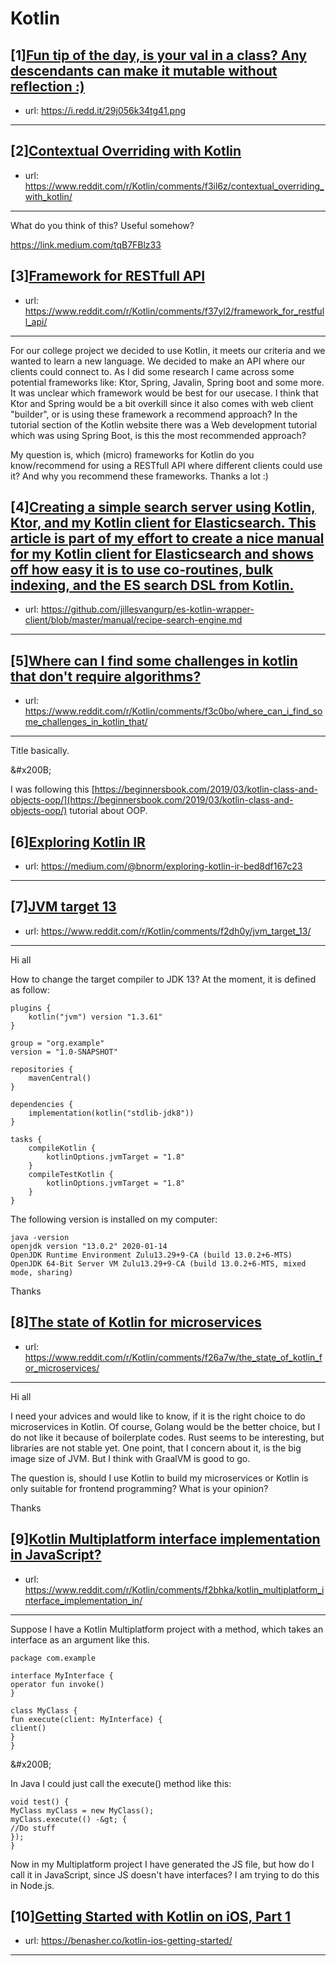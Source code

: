 # Kotlin
## [1][Fun tip of the day, is your val in a class? Any descendants can make it mutable without reflection :)](https://www.reddit.com/r/Kotlin/comments/f3lyfo/fun_tip_of_the_day_is_your_val_in_a_class_any/)
- url: https://i.redd.it/29j056k34tg41.png
---

## [2][Contextual Overriding with Kotlin](https://www.reddit.com/r/Kotlin/comments/f3il6z/contextual_overriding_with_kotlin/)
- url: https://www.reddit.com/r/Kotlin/comments/f3il6z/contextual_overriding_with_kotlin/
---
What do you think of this? Useful somehow?

https://link.medium.com/tqB7FBlz33
## [3][Framework for RESTfull API](https://www.reddit.com/r/Kotlin/comments/f37yl2/framework_for_restfull_api/)
- url: https://www.reddit.com/r/Kotlin/comments/f37yl2/framework_for_restfull_api/
---
For our college project we decided to use Kotlin, it meets our criteria and we wanted to learn a new language. We decided to make an API where our clients could connect to. As I did some research I came across some potential frameworks like: Ktor, Spring, Javalin, Spring boot and some more. It was unclear which framework would be best for our usecase. I think that Ktor and Spring would be a bit overkill since it also comes with web client "builder", or is using these framework a recommend approach? In the tutorial section of the Kotlin website there was a Web development tutorial which was using Spring Boot, is this the most recommended approach?  


My question is, which (micro) frameworks for Kotlin do you know/recommend for using a RESTfull API where different clients could use it? And why you recommend these frameworks. Thanks a lot :)
## [4][Creating a simple search server using Kotlin, Ktor, and my Kotlin client for Elasticsearch. This article is part of my effort to create a nice manual for my Kotlin client for Elasticsearch and shows off how easy it is to use co-routines, bulk indexing, and the ES search DSL from Kotlin.](https://www.reddit.com/r/Kotlin/comments/f3acxq/creating_a_simple_search_server_using_kotlin_ktor/)
- url: https://github.com/jillesvangurp/es-kotlin-wrapper-client/blob/master/manual/recipe-search-engine.md
---

## [5][Where can I find some challenges in kotlin that don't require algorithms?](https://www.reddit.com/r/Kotlin/comments/f3c0bo/where_can_i_find_some_challenges_in_kotlin_that/)
- url: https://www.reddit.com/r/Kotlin/comments/f3c0bo/where_can_i_find_some_challenges_in_kotlin_that/
---
Title basically. 

&amp;#x200B;

I was following this [https://beginnersbook.com/2019/03/kotlin-class-and-objects-oop/](https://beginnersbook.com/2019/03/kotlin-class-and-objects-oop/) tutorial about OOP.
## [6][Exploring Kotlin IR](https://www.reddit.com/r/Kotlin/comments/f29qrn/exploring_kotlin_ir/)
- url: https://medium.com/@bnorm/exploring-kotlin-ir-bed8df167c23
---

## [7][JVM target 13](https://www.reddit.com/r/Kotlin/comments/f2dh0y/jvm_target_13/)
- url: https://www.reddit.com/r/Kotlin/comments/f2dh0y/jvm_target_13/
---
Hi all

How to change the target compiler to JDK 13? At the moment, it is defined as follow:
```
plugins {
    kotlin("jvm") version "1.3.61"
}

group = "org.example"
version = "1.0-SNAPSHOT"

repositories {
    mavenCentral()
}

dependencies {
    implementation(kotlin("stdlib-jdk8"))
}

tasks {
    compileKotlin {
        kotlinOptions.jvmTarget = "1.8"
    }
    compileTestKotlin {
        kotlinOptions.jvmTarget = "1.8"
    }
}
``` 

The following version is installed on my computer:
```
java -version
openjdk version "13.0.2" 2020-01-14
OpenJDK Runtime Environment Zulu13.29+9-CA (build 13.0.2+6-MTS)
OpenJDK 64-Bit Server VM Zulu13.29+9-CA (build 13.0.2+6-MTS, mixed mode, sharing)
```

Thanks
## [8][The state of Kotlin for microservices](https://www.reddit.com/r/Kotlin/comments/f26a7w/the_state_of_kotlin_for_microservices/)
- url: https://www.reddit.com/r/Kotlin/comments/f26a7w/the_state_of_kotlin_for_microservices/
---
Hi all 

I need your advices and would like to know, if it is the right choice to do microservices in Kotlin.
Of course, Golang would be the better choice, but I do not like it because of boilerplate codes.
Rust seems to be interesting, but libraries are not stable yet.
One point, that I concern about it, is the big image size of JVM. But I think with GraalVM is good to go.

The question is, should I use Kotlin to build my microservices or Kotlin is only suitable for frontend programming? What is your opinion? 

Thanks
## [9][Kotlin Multiplatform interface implementation in JavaScript?](https://www.reddit.com/r/Kotlin/comments/f2bhka/kotlin_multiplatform_interface_implementation_in/)
- url: https://www.reddit.com/r/Kotlin/comments/f2bhka/kotlin_multiplatform_interface_implementation_in/
---
Suppose I have a Kotlin Multiplatform project with a method, which takes an interface as an argument like this.

`package com.example`  


`interface MyInterface {`  
 `operator fun invoke()`  
`}`  


`class MyClass {`  
 `fun execute(client: MyInterface) {`  
`client()`  
`}`  
`}`

&amp;#x200B;

In Java I could just call the execute() method like this:

`void test() {`  
`MyClass myClass = new MyClass();`  
`myClass.execute(() -&gt; {`  
`//Do stuff`  
`});`  
`}`

Now in my Multiplatform project I have generated the JS file, but how do I call it in JavaScript, since JS doesn't have interfaces? I am trying to do this in Node.js.
## [10][Getting Started with Kotlin on iOS, Part 1](https://www.reddit.com/r/Kotlin/comments/f1uhwh/getting_started_with_kotlin_on_ios_part_1/)
- url: https://benasher.co/kotlin-ios-getting-started/
---

